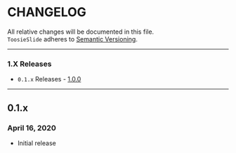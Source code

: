 # CHANGELOG

All relative changes will be documented in this file. \
`ToosieSlide` adheres to [Semantic Versioning](https://semver.org).

***

### 1.X Releases
- `0.1.x` Releases - [1.0.0](#010)

***
## 0.1.x
### April 16, 2020

* Initial release

